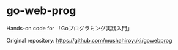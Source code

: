 # go-web-prog
Hands-on code for 「Goプログラミング実践入門」

Original repository: https://github.com/mushahiroyuki/gowebprog
